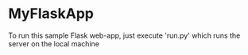 # MyFlaskApp
To run this sample Flask web-app, just execute 'run.py' which runs the server on the local machine
